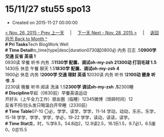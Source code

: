 # 15/11/27 stu55 spo13

* Created on 2015-11-27 00:00:00

[&lt; Nov. 26, 2015 - Prev 上一天](d26.md)     \|     [下一天 Next - Nov. 28, 2015 &gt;](d28.md)     \|     [返回月历 Back to Month ^](index.md)   
**\# Pri Tasks**Tech BlogWork Well  
**\# Time Detail**to\_time\|type\|desc\|duration0730起0800必 内务 日志 .5**0900学 交通 反省 英语 1**  
0930读 早餐 听书 内务 .5**1130学 配置、调试oh-my-zsh 21300动 打羽毛球 1.5**  
1430乐 休息 午餐 聊天 1.5**1830学** **配置、调试oh-my-zsh** **4**  
1900必 休息 内务 1**2000学 交通 理财 英语 1**2030读 内务 听书 1**2100动 健身 听书 .5**  
2230读 晚餐 听书 阅读 洗澡 1.5**2300学 调试oh-my-zsh .5**2300睡  
**\# Discipline**早起（0830前）早餐英语运动  
开好头（上午全力工作）朋友圈（临睡）12345微博（琐碎时间）12  
反省不捋/拉头发只喝温白开早睡（2330前）  
**\# Time Table**07-10 〇必，学学，读学，学学，11-14 学动，动动，乐乐，乐学，15-18 学学，学学，学学，学必，19-22 学学，读动，读读，读学。  
**\# Time Stat**类，时，%学8.5，54.8动2，12.9读2.5，16.1乐1.5，9.7必1，6.5废0，0总15.5


